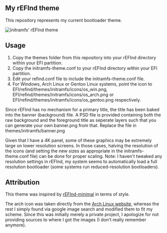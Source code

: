 ## My rEFInd theme

This repository represents my current bootloader theme.

![initramfs' rEFInd theme](https://i.imgur.com/8ddmLhT.png)

## Usage

1. Copy the themes folder from this repository into your rEFInd directory within your EFI partition.
2. Copy the initramfs-theme.conf to your rEFInd directory within your EFI partition.
3. Edit your refind.conf file to include the initramfs-theme.conf file.
4. For Windows, Arch Linux or Gentoo Linux systems, point the icon to EFI/refind/themes/initramfs/icons/os_win.png, EFI/refind/themes/initramfs/icons/os_arch.png or EFI/refind/themes/initramfs/icons/os_gentoo.png respectively.

Since rEFInd has no mechanism for a primary title, the title has been baked into the banner (background) file. A PSD file is provided containing both the raw background and the foreground title as seperate layers such that you can generate your own banner.png from that.
Replace the file in themes/initramfs/banner.png

Given that I have a 4K panel, some of these graphics may be extremely large on lower resolution screens. In those cases, halving the resolution of the icons (and setting the new sizes as appropriate in the initramfs-theme.conf file) can be done for proper scaling. Note: I haven't tweaked any resolution settings in rEFInd, my system seems to automatically load a full resolution bootloader (some systems run reduced-resolution bootloaders). 

## Attribution

This theme was inspired by [rEFInd-minimal](https://github.com/EvanPurkhiser/rEFInd-minimal/) in terms of style.

The arch icon was taken directly from the [Arch Linux website](https://www.archlinux.org/art/), whereas the rest I simply found via google image search and modified them to fit my scheme.
Since this was initially merely a private project, I apologize for not providing sources to where I got the images (I don't really remember anymore). 

